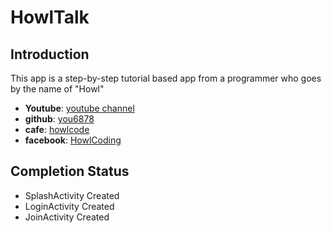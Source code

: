 # HowlTalk

## Introduction
This app is a step-by-step tutorial based app from a programmer who goes by the name of "Howl"
 - __Youtube__: [youtube channel][hl01]
 - __github__: [you6878][hl02]
 - __cafe__: [howlcode][hl03]
 - __facebook__: [HowlCoding][hl04]


## Completion Status
 - SplashActivity Created
 - LoginActivity Created
 - JoinActivity Created
 
[hl01]: https://www.youtube.com/channel/UCScI4bsr-RaGdYSC2QAHWug/videos 
[hl02]: https://www.github.com/you6878
[hl03]: https://cafe.naver.com/howlcode
[hl04]: https://facebook.com/HowlCoding



